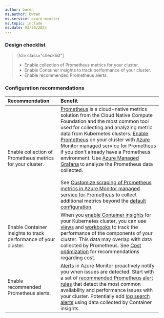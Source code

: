 ```yaml
---
author: bwren
ms.author: bwren
ms.service: azure-monitor
ms.topic: include
ms.date: 03/30/2023
---
```


### Design checklist

> [!div class="checklist"]
> - Enable collection of Prometheus metrics for your cluster.
> - Enable Container insights to track performance of your cluster.
> - Enable recommended Prometheus alerts.

### Configuration recommendations

| Recommendation | Benefit |
|:---|:---|
| Enable collection of Prometheus metrics for your cluster. | [Prometheus](https://prometheus.io) is a cloud-native metrics solution from the Cloud Native Compute Foundation and the most common tool used for collecting and analyzing metric data from Kubernetes clusters. [Enable Prometheus](../containers/kubernetes-monitoring-enable.md#enable-prometheus-and-grafana) on your cluster with [Azure Monitor managed service for Prometheus](../essentials/prometheus-metrics-overview.md) if you don't already have a Prometheus environment. Use [Azure Managed Grafana](/azure/managed-grafana/overview) to analyze the Prometheus data collected.<br><br>See [Customize scraping of Prometheus metrics in Azure Monitor managed service for Prometheus](../containers/prometheus-metrics-scrape-configuration.md) to collect additional metrics beyond the [default configuration](../containers/prometheus-metrics-scrape-default.md). |
| Enable Container insights to track performance of your cluster. | When you [enable Container insights](../containers/kubernetes-monitoring-enable.md#enable-prometheus-and-grafana) for your Kubernetes cluster, you can use [views](../containers/container-insights-analyze.md) and [workbooks](../containers/container-insights-reports.md) to track the performance of the components of your cluster. This data may overlap with data collected by Prometheus. See [Cost optimization](../best-practices-containers.md#cost-optimization) for recommendations regarding cost. |
| Enable recommended Prometheus alerts. | [Alerts](../alerts/alerts-overview.md) in Azure Monitor proactively notify you when issues are detected.  Start with a set of [recommended Prometheus alert rules](../containers/container-insights-metric-alerts.md#enable-prometheus-alert-rules) that detect the most common availability and performance issues with your cluster. Potentially add [log search alerts](../containers/container-insights-log-alerts.md) using data collected by Container insights. |
